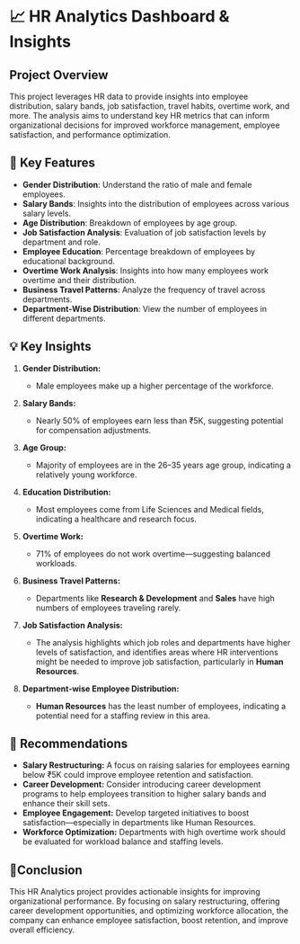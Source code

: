 # 📈 HR Analytics Dashboard & Insights

## Project Overview 

This project leverages HR data to provide insights into employee distribution, salary bands, job satisfaction, travel habits, overtime work, and more. The analysis aims to understand key HR metrics that can inform organizational decisions for improved workforce management, employee satisfaction, and performance optimization.

## 🔑 Key Features 

- **Gender Distribution**: Understand the ratio of male and female employees.
- **Salary Bands**: Insights into the distribution of employees across various salary levels.
- **Age Distribution**: Breakdown of employees by age group.
- **Job Satisfaction Analysis**: Evaluation of job satisfaction levels by department and role.
- **Employee Education**: Percentage breakdown of employees by educational background.
- **Overtime Work Analysis**: Insights into how many employees work overtime and their distribution.
- **Business Travel Patterns**: Analyze the frequency of travel across departments.
- **Department-Wise Distribution**: View the number of employees in different departments.

## 💡 Key Insights 

1. **Gender Distribution:**
   - Male employees make up a higher percentage of the workforce.

2. **Salary Bands:**
   - Nearly 50% of employees earn less than ₹5K, suggesting potential for compensation adjustments.

3. **Age Group:**
   - Majority of employees are in the 26–35 years age group, indicating a relatively young workforce.

4. **Education Distribution:**
   - Most employees come from Life Sciences and Medical fields, indicating a healthcare and research focus.

5. **Overtime Work:**
   - 71% of employees do not work overtime—suggesting balanced workloads.

6. **Business Travel Patterns:**
   - Departments like **Research & Development** and **Sales** have high numbers of employees traveling rarely.

7. **Job Satisfaction Analysis:**
   - The analysis highlights which job roles and departments have higher levels of satisfaction, and identifies areas where HR interventions might be needed to improve job satisfaction, particularly in **Human Resources**.

8. **Department-wise Employee Distribution:**
   - **Human Resources** has the least number of employees, indicating a potential need for a staffing review in this area.


## 📌 Recommendations

- **Salary Restructuring:** A focus on raising salaries for employees earning below ₹5K could improve employee retention and satisfaction.
- **Career Development:** Consider introducing career development programs to help employees transition to higher salary bands and enhance their skill sets.
- **Employee Engagement:** Develop targeted initiatives to boost satisfaction—especially in departments like Human Resources.
- **Workforce Optimization:** Departments with high overtime work should be evaluated for workload balance and staffing levels.

## 🎯Conclusion 

This HR Analytics project provides actionable insights for improving organizational performance. By focusing on salary restructuring, offering career development opportunities, and optimizing workforce allocation, the company can enhance employee satisfaction, boost retention, and improve overall efficiency.


